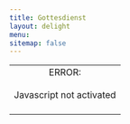 ```yaml
---
title: Gottesdienst
layout: delight
menu:
sitemap: false
---
```

<div id="pano" style="width:100%;height:100%;">
	<noscript><table style="width:100%;height:100%;"><tr style="vertical-align:middle;text-align:center;"><td>ERROR:<br><br>Javascript not activated<br><br></td></tr></table></noscript>
	
	<div id="player"></div>
    <script type="text/javascript">
        var conf = {
            key: 'd4b1b6a7-17fc-47cf-84cc-4fb255ae4752',
            source: {
                title: "Gottesdienst",
                description: "Ein heiliges Experiment in VR/360°",
                dash: '//inside360.tv/assets/films/messe/dash',
                hls: '//inside360.tv/assets/films/messe/hls',
                poster: '//inside360.tv/assets/films/messe/thumbnail_web-gottesdienst-compressor.jpg',
                vr: {
                    startPosition: 0,
                    contentType: 'single',
                    initialRotation: 'true',
                    initialRotateRate: 0.07
                }
            }
        };
        var player = bitmovin.player("player");
            player.setup(conf).then(function(value) {
                // Success
                console.log("Successfully created bitmovin player instance");
            }, function(reason) {
                // Error!
                console.log("Error while creating bitmovin player instance");
            });
    </script>
	
</div>